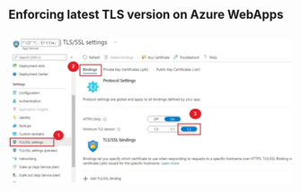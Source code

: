 
Enforcing latest TLS version on Azure WebApps
---
 ![Image](/Enforcing-latest-TLS-version-on-Azure-WebApps/media/Enforce_latest_TLS_version.jpg "icon")
 ---
 
 
 
 
